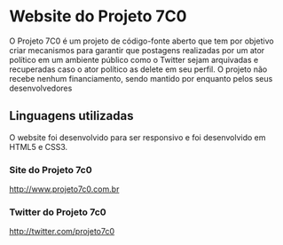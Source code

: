 # Website do Projeto 7C0
O Projeto 7C0 é um projeto de código-fonte aberto que tem por objetivo criar mecanismos para garantir que postagens realizadas por um ator político em um ambiente público como o Twitter sejam arquivadas e recuperadas caso o ator político as delete em seu perfil. O projeto não recebe nenhum financiamento, sendo mantido por enquanto pelos seus desenvolvedores

## Linguagens utilizadas
O website foi desenvolvido para ser responsivo e foi desenvolvido em HTML5 e CSS3.

### Site do Projeto 7c0
http://www.projeto7c0.com.br

### Twitter do Projeto 7c0
http://twitter.com/projeto7c0
